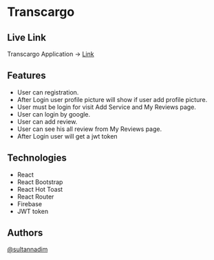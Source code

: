 # Transcargo

## Live Link

Transcargo
Application -> [Link](https://sultannadim.com)

## Features

- User can registration.
- After Login user profile picture will show if user add profile picture.
- User must be login for visit Add Service and My Reviews page.
- User can login by google.
- User can add review.
- User can see his all review from My Reviews page.
- After Login user will get a jwt token

## Technologies

- React
- React Bootstrap
- React Hot Toast
- React Router
- Firebase
- JWT token

## Authors

[@sultannadim](https://www.github.com/sultannadim)
